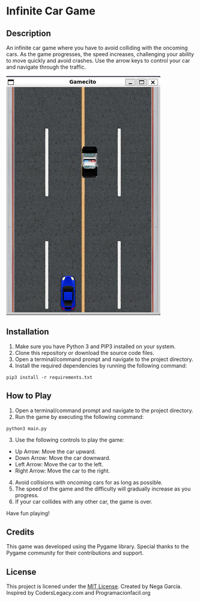 # Infinite Car Game

## Description

An infinite car game where you have to avoid colliding with the oncoming cars. As the game progresses, the speed increases, challenging your ability to move quickly and avoid crashes. Use the arrow keys to control your car and navigate through the traffic.

![Game Screenshot](assets/screenshot.png)

## Installation

1. Make sure you have Python 3 and PIP3 installed on your system.
2. Clone this repository or download the source code files.
3. Open a terminal/command prompt and navigate to the project directory.
4. Install the required dependencies by running the following command:

```
pip3 install -r requirements.txt
```

## How to Play

1. Open a terminal/command prompt and navigate to the project directory.
2. Run the game by executing the following command:

```
python3 main.py
```

3. Use the following controls to play the game:

- Up Arrow: Move the car upward.
- Down Arrow: Move the car downward.
- Left Arrow: Move the car to the left.
- Right Arrow: Move the car to the right.

4. Avoid collisions with oncoming cars for as long as possible.
5. The speed of the game and the difficulty will gradually increase as you progress.
6. If your car collides with any other car, the game is over.

Have fun playing!

## Credits

This game was developed using the Pygame library. Special thanks to the Pygame community for their contributions and support.

## License

This project is licened under the [MIT License](LICENSE).
Created by Nega García.
Inspired by CodersLegacy.com and Programacionfacil.org
